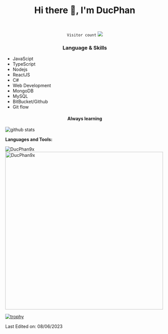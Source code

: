 <h1 align="center"> Hi there 👋, I'm DucPhan</h1>
<br>
<p align="center">
    <code>Visitor count</code>
    <img src="https://profile-counter.glitch.me/DucPhan9x/count.svg" />
    <br>
</p>

<h3 align="center"> Language & Skills </h3>

- JavaScipt
- TypeScript
- Nodejs
- ReactJS
- C#
- Web Development
- MongoDB
- MySQL
- BitBucket/Github
- Git flow

<h4 align="center">Always learning</h4>

<img align="center" src="https://github-readme-stats.vercel.app/api?username=DucPhan9x&show_icons=true&include_all_commits=true&theme=blue-white&count_private=true" alt="github stats">

**Languages and Tools:**

<img align="center" src="https://github-readme-streak-stats.herokuapp.com/?user=DucPhan9x&count_private=true&theme=radical" alt="DucPhan9x" />
<img align="center" width=500 src="https://github-readme-stats.vercel.app/api/top-langs/?username=DucPhan9x&count_private=true&theme=radical" alt="DucPhan9x" />

[![trophy](https://github-profile-trophy.vercel.app/?username=DucPhan9x&theme=gruvbox)](https://github.com/ryo-ma/github-profile-trophy)

Last Edited on: 08/06/2023
